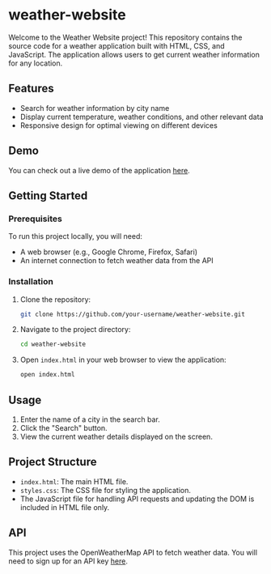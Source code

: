 # weather-website

Welcome to the Weather Website project! This repository contains the source code for a weather application built with HTML, CSS, and JavaScript. The application allows users to get current weather information for any location.

## Features

- Search for weather information by city name
- Display current temperature, weather conditions, and other relevant data
- Responsive design for optimal viewing on different devices

## Demo

You can check out a live demo of the application [here](https://github.com/Kamna-712/weather-website/assets/130769466/7990cfe8-2925-4426-8ffb-25335238cdb4).


## Getting Started

### Prerequisites

To run this project locally, you will need:

- A web browser (e.g., Google Chrome, Firefox, Safari)
- An internet connection to fetch weather data from the API

### Installation

1. Clone the repository:
    ```bash
    git clone https://github.com/your-username/weather-website.git
    ```
2. Navigate to the project directory:
    ```bash
    cd weather-website
    ```
3. Open `index.html` in your web browser to view the application:
    ```bash
    open index.html
    ```

## Usage

1. Enter the name of a city in the search bar.
2. Click the "Search" button.
3. View the current weather details displayed on the screen.

## Project Structure

- `index.html`: The main HTML file.
- `styles.css`: The CSS file for styling the application.
- The JavaScript file for handling API requests and updating the DOM is included in HTML file only.

## API

This project uses the OpenWeatherMap API to fetch weather data. You will need to sign up for an API key [here](https://openweathermap.org/api).



